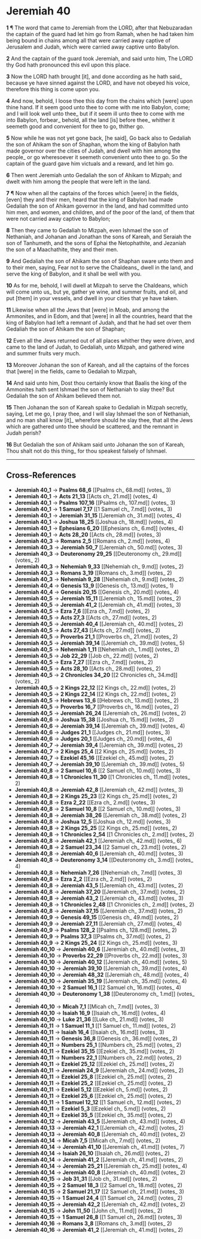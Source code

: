 # Jeremiah 40

**1** ¶ The word that came to Jeremiah from the LORD, after that Nebuzaradan the captain of the guard had let him go from Ramah, when he had taken him being bound in chains among all that were carried away captive of Jerusalem and Judah, which were carried away captive unto Babylon.

**2** And the captain of the guard took Jeremiah, and said unto him, The LORD thy God hath pronounced this evil upon this place.

**3** Now the LORD hath brought [it], and done according as he hath said_ because ye have sinned against the LORD, and have not obeyed his voice, therefore this thing is come upon you.

**4** And now, behold, I loose thee this day from the chains which [were] upon thine hand. If it seem good unto thee to come with me into Babylon, come; and I will look well unto thee_ but if it seem ill unto thee to come with me into Babylon, forbear_ behold, all the land [is] before thee_ whither it seemeth good and convenient for thee to go, thither go.

**5** Now while he was not yet gone back, [he said], Go back also to Gedaliah the son of Ahikam the son of Shaphan, whom the king of Babylon hath made governor over the cities of Judah, and dwell with him among the people_ or go wheresoever it seemeth convenient unto thee to go. So the captain of the guard gave him victuals and a reward, and let him go.

**6** Then went Jeremiah unto Gedaliah the son of Ahikam to Mizpah; and dwelt with him among the people that were left in the land.

**7** ¶ Now when all the captains of the forces which [were] in the fields, [even] they and their men, heard that the king of Babylon had made Gedaliah the son of Ahikam governor in the land, and had committed unto him men, and women, and children, and of the poor of the land, of them that were not carried away captive to Babylon;

**8** Then they came to Gedaliah to Mizpah, even Ishmael the son of Nethaniah, and Johanan and Jonathan the sons of Kareah, and Seraiah the son of Tanhumeth, and the sons of Ephai the Netophathite, and Jezaniah the son of a Maachathite, they and their men.

**9** And Gedaliah the son of Ahikam the son of Shaphan sware unto them and to their men, saying, Fear not to serve the Chaldeans_ dwell in the land, and serve the king of Babylon, and it shall be well with you.

**10** As for me, behold, I will dwell at Mizpah to serve the Chaldeans, which will come unto us_ but ye, gather ye wine, and summer fruits, and oil, and put [them] in your vessels, and dwell in your cities that ye have taken.

**11** Likewise when all the Jews that [were] in Moab, and among the Ammonites, and in Edom, and that [were] in all the countries, heard that the king of Babylon had left a remnant of Judah, and that he had set over them Gedaliah the son of Ahikam the son of Shaphan;

**12** Even all the Jews returned out of all places whither they were driven, and came to the land of Judah, to Gedaliah, unto Mizpah, and gathered wine and summer fruits very much.

**13** Moreover Johanan the son of Kareah, and all the captains of the forces that [were] in the fields, came to Gedaliah to Mizpah,

**14** And said unto him, Dost thou certainly know that Baalis the king of the Ammonites hath sent Ishmael the son of Nethaniah to slay thee? But Gedaliah the son of Ahikam believed them not.

**15** Then Johanan the son of Kareah spake to Gedaliah in Mizpah secretly, saying, Let me go, I pray thee, and I will slay Ishmael the son of Nethaniah, and no man shall know [it]_ wherefore should he slay thee, that all the Jews which are gathered unto thee should be scattered, and the remnant in Judah perish?

**16** But Gedaliah the son of Ahikam said unto Johanan the son of Kareah, Thou shalt not do this thing_ for thou speakest falsely of Ishmael.

---

## Cross-References

- **Jeremiah 40_1** → **Psalms 68_6** [[Psalms ch_ 68.md]] (votes_ 3)
- **Jeremiah 40_1** → **Acts 21_13** [[Acts ch_ 21.md]] (votes_ 4)
- **Jeremiah 40_1** → **Psalms 107_16** [[Psalms ch_ 107.md]] (votes_ 3)
- **Jeremiah 40_1** → **1 Samuel 7_17** [[1 Samuel ch_ 7.md]] (votes_ 3)
- **Jeremiah 40_1** → **Jeremiah 31_15** [[Jeremiah ch_ 31.md]] (votes_ 4)
- **Jeremiah 40_1** → **Joshua 18_25** [[Joshua ch_ 18.md]] (votes_ 4)
- **Jeremiah 40_1** → **Ephesians 6_20** [[Ephesians ch_ 6.md]] (votes_ 4)
- **Jeremiah 40_1** → **Acts 28_20** [[Acts ch_ 28.md]] (votes_ 3)
- **Jeremiah 40_3** → **Romans 2_5** [[Romans ch_ 2.md]] (votes_ 4)
- **Jeremiah 40_3** → **Jeremiah 50_7** [[Jeremiah ch_ 50.md]] (votes_ 3)
- **Jeremiah 40_3** → **Deuteronomy 29_25** [[Deuteronomy ch_ 29.md]] (votes_ 2)
- **Jeremiah 40_3** → **Nehemiah 9_33** [[Nehemiah ch_ 9.md]] (votes_ 2)
- **Jeremiah 40_3** → **Romans 3_19** [[Romans ch_ 3.md]] (votes_ 2)
- **Jeremiah 40_3** → **Nehemiah 9_28** [[Nehemiah ch_ 9.md]] (votes_ 2)
- **Jeremiah 40_4** → **Genesis 13_9** [[Genesis ch_ 13.md]] (votes_ 1)
- **Jeremiah 40_4** → **Genesis 20_15** [[Genesis ch_ 20.md]] (votes_ 4)
- **Jeremiah 40_5** → **Jeremiah 15_11** [[Jeremiah ch_ 15.md]] (votes_ 2)
- **Jeremiah 40_5** → **Jeremiah 41_2** [[Jeremiah ch_ 41.md]] (votes_ 3)
- **Jeremiah 40_5** → **Ezra 7_6** [[Ezra ch_ 7.md]] (votes_ 2)
- **Jeremiah 40_5** → **Acts 27_3** [[Acts ch_ 27.md]] (votes_ 2)
- **Jeremiah 40_5** → **Jeremiah 40_4** [[Jeremiah ch_ 40.md]] (votes_ 2)
- **Jeremiah 40_5** → **Acts 27_43** [[Acts ch_ 27.md]] (votes_ 2)
- **Jeremiah 40_5** → **Proverbs 21_1** [[Proverbs ch_ 21.md]] (votes_ 2)
- **Jeremiah 40_5** → **Jeremiah 39_14** [[Jeremiah ch_ 39.md]] (votes_ 5)
- **Jeremiah 40_5** → **Nehemiah 1_11** [[Nehemiah ch_ 1.md]] (votes_ 2)
- **Jeremiah 40_5** → **Job 22_29** [[Job ch_ 22.md]] (votes_ 2)
- **Jeremiah 40_5** → **Ezra 7_27** [[Ezra ch_ 7.md]] (votes_ 2)
- **Jeremiah 40_5** → **Acts 28_10** [[Acts ch_ 28.md]] (votes_ 2)
- **Jeremiah 40_5** → **2 Chronicles 34_20** [[2 Chronicles ch_ 34.md]] (votes_ 2)
- **Jeremiah 40_5** → **2 Kings 22_12** [[2 Kings ch_ 22.md]] (votes_ 2)
- **Jeremiah 40_5** → **2 Kings 22_14** [[2 Kings ch_ 22.md]] (votes_ 2)
- **Jeremiah 40_5** → **Hebrews 13_6** [[Hebrews ch_ 13.md]] (votes_ 2)
- **Jeremiah 40_5** → **Proverbs 16_7** [[Proverbs ch_ 16.md]] (votes_ 2)
- **Jeremiah 40_5** → **Jeremiah 26_24** [[Jeremiah ch_ 26.md]] (votes_ 2)
- **Jeremiah 40_6** → **Joshua 15_38** [[Joshua ch_ 15.md]] (votes_ 2)
- **Jeremiah 40_6** → **Jeremiah 39_14** [[Jeremiah ch_ 39.md]] (votes_ 4)
- **Jeremiah 40_6** → **Judges 21_1** [[Judges ch_ 21.md]] (votes_ 3)
- **Jeremiah 40_6** → **Judges 20_1** [[Judges ch_ 20.md]] (votes_ 4)
- **Jeremiah 40_7** → **Jeremiah 39_4** [[Jeremiah ch_ 39.md]] (votes_ 2)
- **Jeremiah 40_7** → **2 Kings 25_4** [[2 Kings ch_ 25.md]] (votes_ 2)
- **Jeremiah 40_7** → **Ezekiel 45_16** [[Ezekiel ch_ 45.md]] (votes_ 2)
- **Jeremiah 40_7** → **Jeremiah 39_10** [[Jeremiah ch_ 39.md]] (votes_ 5)
- **Jeremiah 40_8** → **2 Samuel 10_6** [[2 Samuel ch_ 10.md]] (votes_ 3)
- **Jeremiah 40_8** → **1 Chronicles 11_30** [[1 Chronicles ch_ 11.md]] (votes_ 2)
- **Jeremiah 40_8** → **Jeremiah 42_8** [[Jeremiah ch_ 42.md]] (votes_ 3)
- **Jeremiah 40_8** → **2 Kings 25_23** [[2 Kings ch_ 25.md]] (votes_ 2)
- **Jeremiah 40_8** → **Ezra 2_22** [[Ezra ch_ 2.md]] (votes_ 3)
- **Jeremiah 40_8** → **2 Samuel 10_8** [[2 Samuel ch_ 10.md]] (votes_ 3)
- **Jeremiah 40_8** → **Jeremiah 38_26** [[Jeremiah ch_ 38.md]] (votes_ 2)
- **Jeremiah 40_8** → **Joshua 12_5** [[Joshua ch_ 12.md]] (votes_ 3)
- **Jeremiah 40_8** → **2 Kings 25_25** [[2 Kings ch_ 25.md]] (votes_ 2)
- **Jeremiah 40_8** → **1 Chronicles 2_54** [[1 Chronicles ch_ 2.md]] (votes_ 2)
- **Jeremiah 40_8** → **Jeremiah 42_1** [[Jeremiah ch_ 42.md]] (votes_ 6)
- **Jeremiah 40_8** → **2 Samuel 23_34** [[2 Samuel ch_ 23.md]] (votes_ 2)
- **Jeremiah 40_8** → **Jeremiah 40_6** [[Jeremiah ch_ 40.md]] (votes_ 3)
- **Jeremiah 40_8** → **Deuteronomy 3_14** [[Deuteronomy ch_ 3.md]] (votes_ 4)
- **Jeremiah 40_8** → **Nehemiah 7_26** [[Nehemiah ch_ 7.md]] (votes_ 3)
- **Jeremiah 40_8** → **Ezra 2_2** [[Ezra ch_ 2.md]] (votes_ 2)
- **Jeremiah 40_8** → **Jeremiah 43_5** [[Jeremiah ch_ 43.md]] (votes_ 2)
- **Jeremiah 40_8** → **Jeremiah 37_20** [[Jeremiah ch_ 37.md]] (votes_ 2)
- **Jeremiah 40_8** → **Jeremiah 43_2** [[Jeremiah ch_ 43.md]] (votes_ 3)
- **Jeremiah 40_8** → **1 Chronicles 2_48** [[1 Chronicles ch_ 2.md]] (votes_ 2)
- **Jeremiah 40_8** → **Jeremiah 37_15** [[Jeremiah ch_ 37.md]] (votes_ 2)
- **Jeremiah 40_9** → **Genesis 49_15** [[Genesis ch_ 49.md]] (votes_ 2)
- **Jeremiah 40_9** → **Jeremiah 27_11** [[Jeremiah ch_ 27.md]] (votes_ 4)
- **Jeremiah 40_9** → **Psalms 128_2** [[Psalms ch_ 128.md]] (votes_ 2)
- **Jeremiah 40_9** → **Psalms 37_3** [[Psalms ch_ 37.md]] (votes_ 2)
- **Jeremiah 40_9** → **2 Kings 25_24** [[2 Kings ch_ 25.md]] (votes_ 3)
- **Jeremiah 40_10** → **Jeremiah 40_6** [[Jeremiah ch_ 40.md]] (votes_ 3)
- **Jeremiah 40_10** → **Proverbs 22_29** [[Proverbs ch_ 22.md]] (votes_ 3)
- **Jeremiah 40_10** → **Jeremiah 40_12** [[Jeremiah ch_ 40.md]] (votes_ 5)
- **Jeremiah 40_10** → **Jeremiah 39_10** [[Jeremiah ch_ 39.md]] (votes_ 4)
- **Jeremiah 40_10** → **Jeremiah 48_32** [[Jeremiah ch_ 48.md]] (votes_ 4)
- **Jeremiah 40_10** → **Jeremiah 35_19** [[Jeremiah ch_ 35.md]] (votes_ 4)
- **Jeremiah 40_10** → **2 Samuel 16_1** [[2 Samuel ch_ 16.md]] (votes_ 4)
- **Jeremiah 40_10** → **Deuteronomy 1_38** [[Deuteronomy ch_ 1.md]] (votes_ 4)
- **Jeremiah 40_10** → **Micah 7_1** [[Micah ch_ 7.md]] (votes_ 3)
- **Jeremiah 40_10** → **Isaiah 16_9** [[Isaiah ch_ 16.md]] (votes_ 4)
- **Jeremiah 40_10** → **Luke 21_36** [[Luke ch_ 21.md]] (votes_ 3)
- **Jeremiah 40_11** → **1 Samuel 11_1** [[1 Samuel ch_ 11.md]] (votes_ 2)
- **Jeremiah 40_11** → **Isaiah 16_4** [[Isaiah ch_ 16.md]] (votes_ 3)
- **Jeremiah 40_11** → **Genesis 36_8** [[Genesis ch_ 36.md]] (votes_ 2)
- **Jeremiah 40_11** → **Numbers 25_1** [[Numbers ch_ 25.md]] (votes_ 2)
- **Jeremiah 40_11** → **Ezekiel 35_15** [[Ezekiel ch_ 35.md]] (votes_ 2)
- **Jeremiah 40_11** → **Numbers 22_1** [[Numbers ch_ 22.md]] (votes_ 2)
- **Jeremiah 40_11** → **Ezekiel 25_12** [[Ezekiel ch_ 25.md]] (votes_ 2)
- **Jeremiah 40_11** → **Jeremiah 24_9** [[Jeremiah ch_ 24.md]] (votes_ 2)
- **Jeremiah 40_11** → **Ezekiel 25_8** [[Ezekiel ch_ 25.md]] (votes_ 2)
- **Jeremiah 40_11** → **Ezekiel 25_2** [[Ezekiel ch_ 25.md]] (votes_ 2)
- **Jeremiah 40_11** → **Ezekiel 5_12** [[Ezekiel ch_ 5.md]] (votes_ 2)
- **Jeremiah 40_11** → **Ezekiel 25_6** [[Ezekiel ch_ 25.md]] (votes_ 2)
- **Jeremiah 40_11** → **1 Samuel 12_12** [[1 Samuel ch_ 12.md]] (votes_ 2)
- **Jeremiah 40_11** → **Ezekiel 5_3** [[Ezekiel ch_ 5.md]] (votes_ 2)
- **Jeremiah 40_11** → **Ezekiel 35_5** [[Ezekiel ch_ 35.md]] (votes_ 2)
- **Jeremiah 40_12** → **Jeremiah 43_5** [[Jeremiah ch_ 43.md]] (votes_ 4)
- **Jeremiah 40_13** → **Jeremiah 42_1** [[Jeremiah ch_ 42.md]] (votes_ 2)
- **Jeremiah 40_13** → **Jeremiah 40_8** [[Jeremiah ch_ 40.md]] (votes_ 2)
- **Jeremiah 40_14** → **Micah 7_5** [[Micah ch_ 7.md]] (votes_ 2)
- **Jeremiah 40_14** → **Jeremiah 41_10** [[Jeremiah ch_ 41.md]] (votes_ 7)
- **Jeremiah 40_14** → **Isaiah 26_10** [[Isaiah ch_ 26.md]] (votes_ 2)
- **Jeremiah 40_14** → **Jeremiah 41_2** [[Jeremiah ch_ 41.md]] (votes_ 2)
- **Jeremiah 40_14** → **Jeremiah 25_21** [[Jeremiah ch_ 25.md]] (votes_ 4)
- **Jeremiah 40_14** → **Jeremiah 40_8** [[Jeremiah ch_ 40.md]] (votes_ 2)
- **Jeremiah 40_15** → **Job 31_31** [[Job ch_ 31.md]] (votes_ 2)
- **Jeremiah 40_15** → **2 Samuel 18_3** [[2 Samuel ch_ 18.md]] (votes_ 2)
- **Jeremiah 40_15** → **2 Samuel 21_17** [[2 Samuel ch_ 21.md]] (votes_ 3)
- **Jeremiah 40_15** → **1 Samuel 24_4** [[1 Samuel ch_ 24.md]] (votes_ 2)
- **Jeremiah 40_15** → **Jeremiah 42_2** [[Jeremiah ch_ 42.md]] (votes_ 2)
- **Jeremiah 40_15** → **John 11_50** [[John ch_ 11.md]] (votes_ 2)
- **Jeremiah 40_15** → **1 Samuel 26_8** [[1 Samuel ch_ 26.md]] (votes_ 3)
- **Jeremiah 40_16** → **Romans 3_8** [[Romans ch_ 3.md]] (votes_ 2)
- **Jeremiah 40_16** → **Jeremiah 41_2** [[Jeremiah ch_ 41.md]] (votes_ 2)
